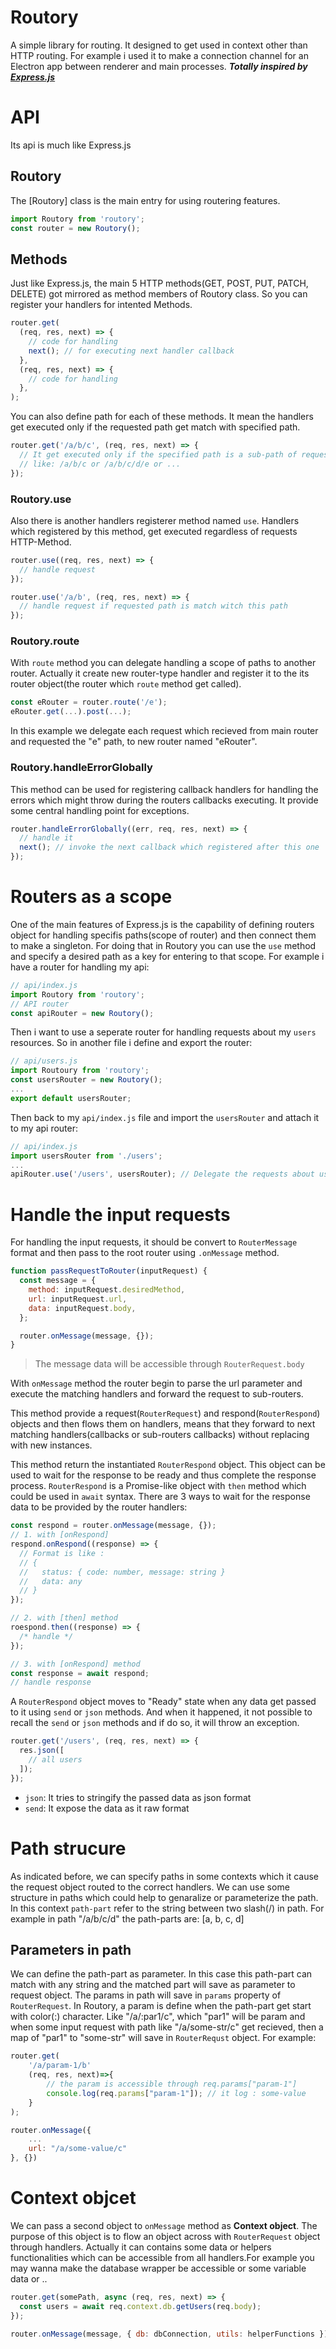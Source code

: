 # Routory

A simple library for routing.
It designed to get used in context other than HTTP routing.
For example i used it to make a connection channel for an Electron app between renderer and main processes.
**_Totally inspired by [Express.js](https://expressjs.com/)_**

# API

Its api is much like Express.js

## Routory

The [Routory] class is the main entry for using routering features.

```js
import Routory from 'routory';
const router = new Routory();
```

## Methods

Just like Express.js, the main 5 HTTP methods(GET, POST, PUT, PATCH, DELETE) got mirrored as method members of Routory class.
So you can register your handlers for intented Methods.

```js
router.get(
  (req, res, next) => {
    // code for handling
    next(); // for executing next handler callback
  },
  (req, res, next) => {
    // code for handling
  },
);
```

You can also define path for each of these methods. It mean the handlers get executed only if the requested path get match with specified path.

```js
router.get('/a/b/c', (req, res, next) => {
  // It get executed only if the specified path is a sub-path of requested path(req.relativePath)
  // like: /a/b/c or /a/b/c/d/e or ...
});
```

### Routory.use

Also there is another handlers registerer method named `use`. Handlers which registered by this method, get executed regardless of requests HTTP-Method.

```js
router.use((req, res, next) => {
  // handle request
});

router.use('/a/b', (req, res, next) => {
  // handle request if requested path is match witch this path
});
```

### Routory.route

With `route` method you can delegate handling a scope of paths to another router. Actually it create new router-type handler and register it to the its router object(the router which `route` method get called).

```js
const eRouter = router.route('/e');
eRouter.get(...).post(...);
```

In this example we delegate each request which recieved from main router and requested the "e" path, to new router named "eRouter".

### Routory.handleErrorGlobally

This method can be used for registering callback handlers for handling the errors which might throw during the routers callbacks executing. It provide some central handling point for exceptions.

```js
router.handleErrorGlobally((err, req, res, next) => {
  // handle it
  next(); // invoke the next callback which registered after this one
});
```

# Routers as a scope

One of the main features of Express.js is the capability of defining routers object for handling specifis paths(scope of router) and then connect them to make a singleton.
For doing that in Routory you can use the `use` method and specify a desired path as a key for entering to that scope.
For example i have a router for handling my api:

```js
// api/index.js
import Routory from 'routory';
// API router
const apiRouter = new Routory();
```

Then i want to use a seperate router for handling requests about my `users` resources. So in another file i define and export the router:

```js
// api/users.js
import Routoury from 'routory';
const usersRouter = new Routory();
...
export default usersRouter;
```

Then back to my `api/index.js` file and import the `usersRouter` and attach it to my api router:

```js
// api/index.js
import usersRouter from './users';
...
apiRouter.use('/users', usersRouter); // Delegate the requests about users to the [usersRouter] router handler
```

# Handle the input requests

For handling the input requests, it should be convert to `RouterMessage` format and then pass to the root router using `.onMessage` method.

```js
function passRequestToRouter(inputRequest) {
  const message = {
    method: inputRequest.desiredMethod,
    url: inputRequest.url,
    data: inputRequest.body,
  };

  router.onMessage(message, {});
}
```

> The message data will be accessible through `RouterRequest.body`

With `onMessage` method the router begin to parse the url parameter and execute the matching handlers and forward the request to sub-routers.

This method provide a request(`RouterRequest`) and respond(`RouterRespond`) objects and then flows them on handlers, means that they forward to next matching handlers(callbacks or sub-routers callbacks) without replacing with new instances.

This method return the instantiated `RouterRespond` object. This object can be used to wait for the response to be ready and thus complete the response process. `RouterRespond` is a Promise-like object with `then` method which could be used in `await` syntax. There are 3 ways to wait for the response data to be provided by the router handlers:

```js
const respond = router.onMessage(message, {});
// 1. with [onRespond]
respond.onRespond((response) => {
  // Format is like :
  // {
  //   status: { code: number, message: string }
  //   data: any
  // }
});

// 2. with [then] method
roespond.then((response) => {
  /* handle */
});

// 3. with [onRespond] method
const response = await respond;
// handle response
```

A `RouterRespond` object moves to "Ready" state when any data get passed to it using `send` or `json` methods. And when it happened, it not possible to recall the `send` or `json` methods and if do so, it will throw an exception.

```js
router.get('/users', (req, res, next) => {
  res.json([
    // all users
  ]);
});
```

- `json`: It tries to stringify the passed data as json format
- `send`: It expose the data as it raw format

# Path strucure

As indicated before, we can specify paths in some contexts which it cause the request object routed to the correct handlers. We can use some structure in paths which could help to genaralize or parameterize the path.
In this context `path-part` refer to the string between two slash(/) in path. For example in path "/a/b/c/d" the path-parts are: [a, b, c, d]

## Parameters in path

We can define the path-part as parameter. In this case this path-part can match with any string and the matched part will save as parameter to request object. The params in path will save in `params` property of `RouterRequest`.
In Routory, a param is define when the path-part get start with color(:) character. Like "/a/:par1/c", which "par1" will be param and when some input request with path like "/a/some-str/c" get recieved, then a map of "par1" to "some-str" will save in `RouterRequst` object.
For example:

```js
router.get(
    '/a/param-1/b'
    (req, res, next)=>{
        // the param is accessible through req.params["param-1"]
        console.log(req.params["param-1"]); // it log : some-value
    }
);

router.onMessage({
    ...
    url: "/a/some-value/c"
}, {})
```

# Context objcet

We can pass a second object to `onMessage` method as **Context object**.
The purpose of this object is to flow an object across with `RouterRequest` object through handlers. Actually it can contains some data or helpers functionalities which can be accessible from all handlers.For example you may wanna make the database wrapper be accessible or some variable data or ..

```js
router.get(somePath, async (req, res, next) => {
  const users = await req.context.db.getUsers(req.body);
});

router.onMessage(message, { db: dbConnection, utils: helperFunctions });
```
